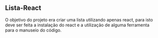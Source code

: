 ## Lista-React

O objetivo do projeto era criar uma lista utilizando apenas react, para isto deve ser feita a instalação do react e a utilização de alguma ferramenta para o manuseio do código.